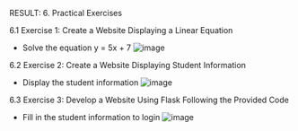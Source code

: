 RESULT:
6. Practical Exercises
   
   6.1 Exercise 1: Create a Website Displaying a Linear Equation
   - Solve the equation y = 5x + 7
   ![image](https://github.com/user-attachments/assets/40ceeb12-b171-4e6c-a4d9-99d8b8c3f1f8)

   6.2 Exercise 2: Create a Website Displaying Student Information
   - Display the student information
   ![image](https://github.com/user-attachments/assets/ebb6da6a-fe0b-4920-9ea9-a2a34b50cebb)

   6.3 Exercise 3: Develop a Website Using Flask Following the Provided Code
   - Fill in the student information to login
   ![image](https://github.com/user-attachments/assets/7bbe6a61-aecf-47a6-9f1e-7030ff9947dd)





   



